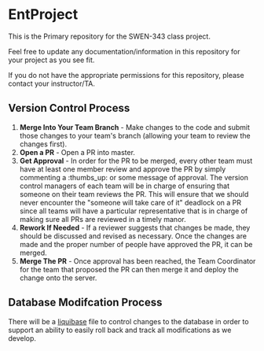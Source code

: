 # EntProject


This is the Primary repository for the SWEN-343 class project.


Feel free to update any documentation/information in this repository for your project as you see fit. 


If you do not have the appropriate permissions for this repository, please contact your instructor/TA.

## Version Control Process

1. **Merge Into Your Team Branch** - Make changes to the code and submit those changes to your team's branch (allowing your team to review the changes first).
2. **Open a PR** - Open a PR into master.
3. **Get Approval** - In order for the PR to be merged, every other team must have at least one member review and approve the PR by simply commenting a :thumbs_up: or some message of approval.  The version control managers of each team will be in charge of ensuring that someone on their team reviews the PR.  This will ensure that we should never encounter the "someone will take care of it" deadlock on a PR since all teams will have a particular representative that is in charge of making sure all PRs are reviewed in a timely manor. 
4. **Rework If Needed** - If a reviewer suggests that changes be made, they should be discussed and revised as necessary.  Once the changes are made and the proper number of people have approved the PR, it can be merged.
5. **Merge The PR** - Once approval has been reached, the Team Coordinator for the team that proposed the PR can then merge it and deploy the change onto the server.

## Database Modifcation Process

There will be a [liquibase](http://www.liquibase.org/) file to control changes to the database in order to support an ability to easily roll back and track all modifications as we develop.
